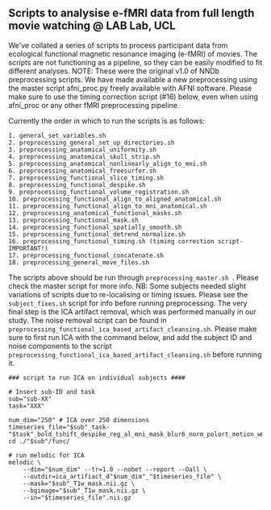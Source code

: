 ## Scripts to analysise e-fMRI data from full length movie watching @ LAB Lab, UCL

We've collated a series of scripts to process participant data from ecological functional magnetic resonance imaging (e-fMRI) of movies. The scripts are not  functioning as a pipeline, so they can be easily modified to fit different analyses. NOTE: These were the original v1.0 of NNDb preprocessing scripts. We have made available a new preprocessing using the master script afni_proc.py freely available with AFNI software. Please make sure to use the timing correction script (#16) below, even when using afni_proc or any other fMRI preprocessing pipeline.

Currently the order in which to run the scripts is as follows:
```
1. general_set_variables.sh
2. preprocessing_general_set_up_directories.sh
3. preprocessing_anatomical_uniformity.sh
4. preprocessing_anatomical_skull_strip.sh
5. preprocessing_anatomical_nonlinearly_align_to_mni.sh
6. preprocessing_anatomical_freesurfer.sh
7. preprocessing_functional_slice_timing.sh
8. preprocessing_functional_despike.sh
9. preprocessing_functional_volume_registration.sh
10. preprocessing_functional_align_to_aligned_anatomical.sh
11. preprocessing_functional_align_to_mni_anatomical.sh
12. preprocessing_anatomical_functional_masks.sh
13. preprocessing_functional_mask.sh
14. preprocessing_functional_spatially_smooth.sh
15. preprocessing_functional_detrend_normalize.sh
16. preprocessing_functional_timing.sh (timing correction script- IMPORTANT!)
17. preprocessing_functional_concatenate.sh
18. preprocessing_general_move_files.sh
```
The scripts above should be run through `preprocessing_master.sh `. Please check the master script for more info. 
NB: Some subjects needed slight variations of scripts due to re-localising or timing issues. Please see the `subject_fixes.sh` script for info before running preprocessing.
The very final step is the ICA artifact removal, which was performed manually in our study. The noise removal script can be found in `preprocessing_functional_ica_based_artifact_cleansing.sh`. Please make sure to first run ICA with the command below, and add the subject ID and noise components to the script `preprocessing_functional_ica_based_artifact_cleansing.sh` before running it. 

```
### script to run ICA on individual subjects ####

# Insert sub-ID and task
sub="sub-XX"
task="XXX"

num_dim="250" # ICA over 250 dimensions
timeseries_file="$sub"_task-"$task"_bold_tshift_despike_reg_al_mni_mask_blur6_norm_polort_motion_wm_ventricle_timing
cd ./"$sub"/func/

# run melodic for ICA
melodic \
    --dim="$num_dim" --tr=1.0 --nobet --report --Oall \
    --outdir=ica_artifiact_d"$num_dim"_"$timeseries_file" \
    --mask="$sub"_T1w_mask.nii.gz \
    --bgimage="$sub"_T1w_mask.nii.gz \
    --in="$timeseries_file".nii.gz
```
